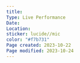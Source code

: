 ```yaml
---
title: 
Type: Live Performance
Date: 
Location: 
sticker: lucide//mic
color: "#f7b731"
Page created: 2023-10-22
Page modified: 2023-10-24
---
```

